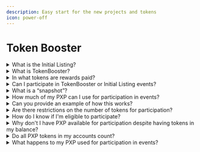 ```yaml
---
description: Easy start for the new projects and tokens
icon: power-off
---
```


# Token Booster

<details>

<summary>What is the Initial Listing?</summary>

The Initial Listing is a new feature within the PointPay ecosystem that rewards PXP holders with tokens newly listed on the exchange and/or in PXP tokens.

</details>

<details>

<summary>What is TokenBooster?</summary>

TokenBooster is another new feature within the PointPay ecosystem, offering PXP holders additional rewards in project tokens already traded on the exchange and/or in PXP.

</details>

<details>

<summary>In what tokens are rewards paid?</summary>

Rewards are determined for each event separately. Payments may be made in the project’s tokens, in PXP, or a combination of both.

</details>

<details>

<summary>Can I participate in TokenBooster or Initial Listing events?</summary>

Participation eligibility is based on two factors: holding a minimum of 10,000 PXP tokens and the duration of their presence in the account balance (determined by a "snapshot").

</details>

<details>

<summary>What is a “snapshot”?</summary>

A snapshot captures user token balances as of 00:00:00 UTC each day.

</details>

<details>

<summary>How much of my PXP can I use for participation in events?</summary>

Each event has a specified period during which PXP must be on your **Spot** account. The available amount is determined by the minimum balance recorded in all snapshots during that period.

</details>

<details>

<summary>Can you provide an example of how this works?</summary>

For instance, if you plan to participate in an event with a 10-day snapshot collection period and initially had 10,000 PXP in your **Spot** account, later transferring 5,000 PXP to your **Earn** account and then returning it to **Spot** after 2 days, one of the snapshots will show a balance of 5,000 PXP, making exactly that amount available for the event.

</details>

<details>

<summary>Are there restrictions on the number of tokens for participation?</summary>

Yes, the maximum number of tokens each participant can use is individually limited for each event.

</details>

<details>

<summary>How do I know if I'm eligible to participate?</summary>

Each event features a **"Commit PXP"** button, along with the available participation quantity. If this value is greater than 0, your account meets the criteria for participation.

</details>

<details>

<summary>Why don't I have PXP available for participation despite having tokens in my balance?</summary>

This suggests that at the time of one of the snapshots, there were no tokens in your balance. If you believe the tokens were present throughout, please contact customer support.

</details>

<details>

<summary>Do all PXP tokens in my accounts count?</summary>

No, only PXP tokens that are on the **Spot** account (not in the **Staking** or **Earn** accounts) included in snapshots.

</details>

<details>

<summary>What happens to my PXP used for participation in events?</summary>

Your PXP remains in your balance without any restrictions; you can use them as you wish.

</details>
